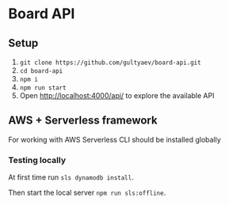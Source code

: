 # Board API

## Setup

1. `git clone https://github.com/gultyaev/board-api.git`
2. `cd board-api`
3. `npm i`
4. `npm run start`
5. Open <http://localhost:4000/api/> to explore the available API

## AWS + Serverless framework

For working with AWS Serverless CLI should be installed globally

### Testing locally

At first time run `sls dynamodb install`.

Then start the local server `npm run sls:offline`.
